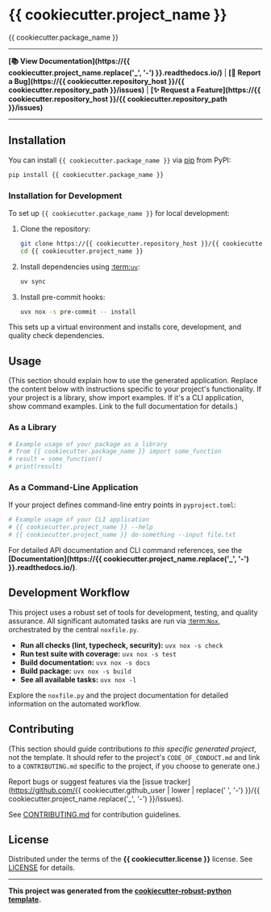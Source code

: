 # {{ cookiecutter.project_name }}

{{ cookiecutter.package_name }}

---

**[📚 View Documentation](https://{{ cookiecutter.project_name.replace('_', '-') }}.readthedocs.io/)** | **[🐛 Report a Bug](https://{{ cookiecutter.repository_host }}/{{ cookiecutter.repository_path }}/issues)** | **[✨ Request a Feature](https://{{ cookiecutter.repository_host }}/{{ cookiecutter.repository_path }}/issues)**

---

## Installation

You can install `{{ cookiecutter.package_name }}` via [pip](pip-documentation) from PyPI:

```bash
pip install {{ cookiecutter.package_name }}
```

### Installation for Development

To set up `{{ cookiecutter.package_name }}` for local development:

1.  Clone the repository:
    ```bash
    git clone https://{{ cookiecutter.repository_host }}/{{ cookiecutter.repository_path }}.git
    cd {{ cookiecutter.project_name }}
    ```
2.  Install dependencies using [:term:`uv`](uv-documentation):
    ```bash
    uv sync
    ```
3.  Install pre-commit hooks:
    ```bash
    uvx nox -s pre-commit -- install
    ```

This sets up a virtual environment and installs core, development, and quality check dependencies.

## Usage

(This section should explain how to use the generated application. Replace the content below with instructions specific to your project's functionality. If your project is a library, show import examples. If it's a CLI application, show command examples. Link to the full documentation for details.)

### As a Library

```python
# Example usage of your package as a library
# from {{ cookiecutter.package_name }} import some_function
# result = some_function()
# print(result)
```

### As a Command-Line Application

If your project defines command-line entry points in `pyproject.toml`:

```bash
# Example usage of your CLI application
# {{ cookiecutter.project_name }} --help
# {{ cookiecutter.project_name }} do-something --input file.txt
```

For detailed API documentation and CLI command references, see the **[Documentation](https://{{ cookiecutter.project_name.replace('_', '-') }}.readthedocs.io/)**.

## Development Workflow

This project uses a robust set of tools for development, testing, and quality assurance. All significant automated tasks are run via [:term:`Nox`](nox-documentation), orchestrated by the central `noxfile.py`.

*   **Run all checks (lint, typecheck, security):** `uvx nox -s check`
*   **Run test suite with coverage:** `uvx nox -s test`
*   **Build documentation:** `uvx nox -s docs`
*   **Build package:** `uvx nox -s build`
*   **See all available tasks:** `uvx nox -l`

Explore the `noxfile.py` and the project documentation for detailed information on the automated workflow.

## Contributing

(This section should guide contributions *to this specific generated project*, not the template. It should refer to the project's `CODE_OF_CONDUCT.md` and link to a `CONTRIBUTING.md` specific to the project, if you choose to generate one.)

Report bugs or suggest features via the [issue tracker](https://github.com/{{ cookiecutter.github_user | lower | replace(' ', '-') }}/{{ cookiecutter.project_name.replace('_', '-') }}/issues).

See [CONTRIBUTING.md](#) for contribution guidelines.

## License

Distributed under the terms of the **{{ cookiecutter.license }}** license. See [LICENSE](LICENSE) for details.

---

**This project was generated from the [cookiecutter-robust-python template](https://github.com/56kyle/cookiecutter-robust-python).**
